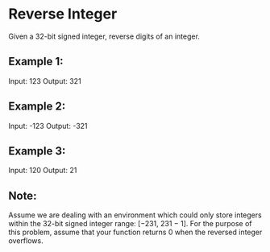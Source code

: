 # Reverse Integer

Given a 32-bit signed integer, reverse digits of an integer.

## Example 1:

Input: 123
Output: 321

## Example 2:

Input: -123
Output: -321

## Example 3:

Input: 120
Output: 21

## Note:

Assume we are dealing with an environment which could only store integers within the 32-bit signed integer range: [−231, 231 − 1]. For the purpose of this problem, assume that your function returns 0 when the reversed integer overflows.

